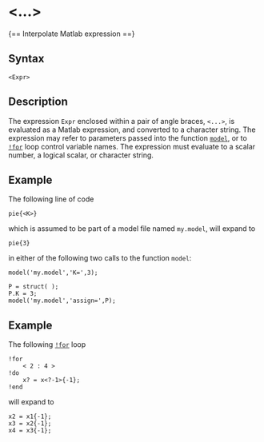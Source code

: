 # <...>

{== Interpolate Matlab expression ==}

## Syntax

    <Expr>


## Description

The expression `Expr` enclosed within a pair of angle braces, `<...>`, is
evaluated as a Matlab expression, and converted to a character string.
The expression may refer to parameters passed into the function
[`model`](model/model), or to [`!for`](irislang/for) loop control
variable names. The expression must evaluate to a scalar number, a
logical scalar, or character string.


## Example

The following line of code

    pie{<K>}

which is assumed to be part of a model file named `my.model`, will expand
to

    pie{3}

in either of the following two calls to the function `model`:

    model('my.model','K=',3);

    P = struct( );
    P.K = 3;
    model('my.model','assign=',P);


## Example

The following [`!for`](irislang/for) loop

    !for
        < 2 : 4 >
    !do
        x? = x<?-1>{-1};
    !end

will expand to

    x2 = x1{-1};
    x3 = x2{-1};
    x4 = x3{-1};





